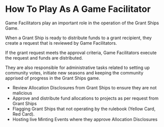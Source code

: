 # How To Play As A Game Facilitator

Game Facilitators play an important role in the operation of the Grant Ships Game.

When a Grant Ship is ready to distribute funds to a grant recipient, they create a request that is reviewed by Game Facilitators.

If the grant request meets the approval criteria, Game Facilitators execute the request and funds are distributed.

They are also responsible for administrative tasks related to setting up community votes, initiate new seasons and keeping the community apprised of progress in the Grant Ships game.

- Review Allocation Disclosures from Grant Ships to ensure they are not malicious
- Approve and distribute fund allocations to projects as per request from Grant Ships
- Flagging Grant Ships that not operating by the rulebook (Yellow Card, Red Card).
- Hosting live Minting Events where they approve Allocation Disclosures

